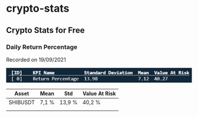 # crypto-stats

## Crypto Stats for Free

### Daily Return Percentage
Recorded on 19/09/2021  


![output](output/crypto-stats-output.PNG)


| Asset    | Mean  | Std     | Value At Risk |
|----------|-------|---------|---------------|
| SHIBUSDT | 7,1 % | 13,9 %  | 40,2 %        |
|          |       |         |               |
|          |       |         |               |